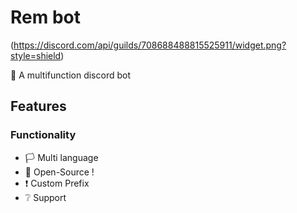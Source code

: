 # Rem bot
(https://discord.com/api/guilds/708688488815525911/widget.png?style=shield)

🤖 A multifunction discord bot



## Features

### Functionality

- 🏳 Multi language
- 💾 Open-Source !
- ❗ Custom Prefix
- ❔ Support
